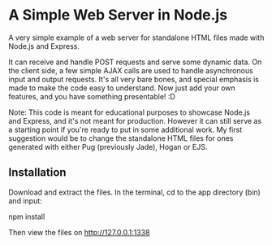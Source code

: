 # A Simple Web Server in Node.js
A very simple example of a web server for standalone HTML files made with Node.js and Express.

It can receive and handle POST requests and serve some dynamic data. On the client side, a few simple AJAX calls are used to handle asynchronous input and output requests. It's all very bare bones, and special emphasis is made to make the code easy to understand. Now just add your own features, and you have something presentable! :D

Note: This code is meant for educational purposes to showcase Node.js and Express, and it's not meant for production. However it can still serve as a starting point if you're ready to put in some additional work. My first suggestion would be to change the standalone HTML files for ones generated with either Pug (previously Jade), Hogan or EJS.

## Installation
Download and extract the files. In the terminal, cd to the app directory (bin) and input:

npm install

Then view the files on http://127.0.0.1:1338
